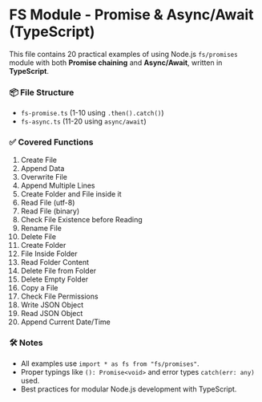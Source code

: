 # FS Module - Promise & Async/Await (TypeScript)

This file contains 20 practical examples of using Node.js `fs/promises` module with both **Promise chaining** and **Async/Await**, written in **TypeScript**.

### 📦 File Structure
- `fs-promise.ts` (1-10 using `.then().catch()`)
- `fs-async.ts` (11-20 using `async/await`)

### ✅ Covered Functions

1. Create File
2. Append Data
3. Overwrite File
4. Append Multiple Lines
5. Create Folder and File inside it
6. Read File (utf-8)
7. Read File (binary)
8. Check File Existence before Reading
9. Rename File
10. Delete File
11. Create Folder
12. File Inside Folder
13. Read Folder Content
14. Delete File from Folder
15. Delete Empty Folder
16. Copy a File
17. Check File Permissions
18. Write JSON Object
19. Read JSON Object
20. Append Current Date/Time

### 🛠️ Notes

- All examples use `import * as fs from "fs/promises"`.
- Proper typings like `(): Promise<void>` and error types `catch(err: any)` used.
- Best practices for modular Node.js development with TypeScript.